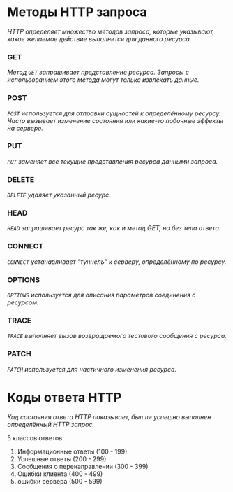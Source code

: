 # Методы HTTP запроса
_HTTP определяет множество методов запроса, которые указывают, какое желаемое действие выполнится для данного ресурса._

### GET
_Метод `GET` запрашивает представление ресурса. Запросы с использованием этого метода могут только извлекать данные._

### POST
_`POST` используется для отправки сущностей к определённому ресурсу. Часто вызывает изменение состояния или какие-то побочные эффекты на сервере._

### PUT
_`PUT` заменяет все текущие представления ресурса данными запроса._

### DELETE
_`DELETE` удаляет указанный ресурс._

### HEAD
_`HEAD` запрашивает ресурс так же, как и метод GET, но без тела ответа._

### CONNECT
_`CONNECT` устанавливает "туннель" к серверу, определённому по ресурсу._

### OPTIONS
_`OPTIONS` используется для описания параметров соединения с ресурсом._

### TRACE
_`TRACE` выполняет вызов возвращаемого тестового сообщения с ресурса._

### PATCH
_`PATCH` используется для частичного изменения ресурса._

# Коды ответа HTTP
_Код состояния ответа HTTP показывает, был ли успешно выполнен определённый HTTP запрос._

5 классов ответов: 
1) Информационные ответы (100 - 199)
2) Успешные ответы (200 - 299)
3) Сообщения о перенаправлении (300 - 399)
4) Ошибки клиента (400 - 499)
5) ошибки сервера (500 - 599)
